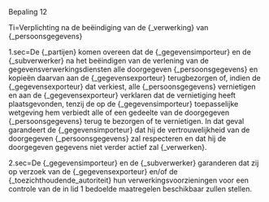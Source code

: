 Bepaling 12

Ti=Verplichting na de beëindiging van de {_verwerking} van {_persoonsgegevens}


1.sec=De {_partijen} komen overeen dat de {_gegevensimporteur} en de {_subverwerker} na het beëindigen van de verlening van de gegevensverwerkingsdiensten alle doorgegeven {_persoonsgegevens} en kopieën daarvan aan de {_gegevensexporteur} terugbezorgen of, indien de {_gegevensexporteur} dat verkiest, alle {_persoonsgegevens} vernietigen en aan de {_gegevensexporteur} verklaren dat de vernietiging heeft plaatsgevonden, tenzij de op de {_gegevensimporteur} toepasselijke wetgeving hem verbiedt alle of een gedeelte van de doorgegeven {_persoonsgegevens} terug te bezorgen of te vernietigen. In dat geval garandeert de {_gegevensimporteur} dat hij de vertrouwelijkheid van de doorgegeven {_persoonsgegevens} zal respecteren en dat hij de doorgegeven gegevens niet verder actief zal {_verwerken}.

2.sec=De {_gegevensimporteur} en de {_subverwerker} garanderen dat zij op verzoek van de {_gegevensexporteur} en/of de {_toezichthoudende_autoriteit} hun verwerkingsvoorzieningen voor een controle van de in lid 1 bedoelde maatregelen beschikbaar zullen stellen.


